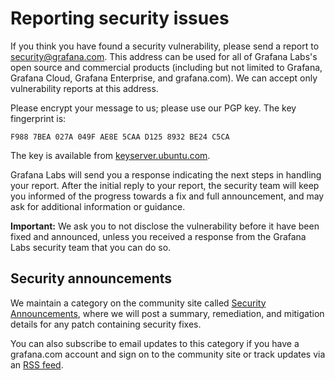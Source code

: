 # Reporting security issues

If you think you have found a security vulnerability, please send a report to [security@grafana.com](mailto:security@grafana.com). This address can be used for all of Grafana Labs's open source and commercial products (including but not limited to Grafana, Grafana Cloud, Grafana Enterprise, and grafana.com). We can accept only vulnerability reports at this address.

Please encrypt your message to us; please use our PGP key. The key fingerprint is:

```
F988 7BEA 027A 049F AE8E 5CAA D125 8932 BE24 C5CA
```

The key is available from [keyserver.ubuntu.com](https://keyserver.ubuntu.com/pks/lookup?search=0xF9887BEA027A049FAE8E5CAAD1258932BE24C5CA&fingerprint=on&op=index).

Grafana Labs will send you a response indicating the next steps in handling your report. After the initial reply to your report, the security team will keep you informed of the progress towards a fix and full announcement, and may ask for additional information or guidance.

**Important:** We ask you to not disclose the vulnerability before it have been fixed and announced, unless you received a response from the Grafana Labs security team that you can do so.

## Security announcements

We maintain a category on the community site called [Security Announcements](https://community.grafana.com/c/support/security-announcements),
where we will post a summary, remediation, and mitigation details for any patch containing security fixes.

You can also subscribe to email updates to this category if you have a grafana.com account and sign on to the community site or track updates via an [RSS feed](https://community.grafana.com/c/support/security-announcements.rss).
